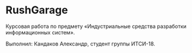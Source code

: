 # RushGarage

Курсовая работа по предмету «Индустриальные средства разработки информационных систем».

Выполнил: Кандаков Александр, студент группы ИТСИ-18.
